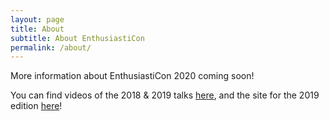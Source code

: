 ```yaml
---
layout: page
title: About
subtitle: About EnthusiastiCon
permalink: /about/
---
```


More information about EnthusiastiCon 2020 coming soon!

You can find videos of the 2018 & 2019 talks [here](https://www.youtube.com/channel/UCysZMezyfn6QuDPNlbl6jHQ/playlists), and the site for the 2019 edition [here](/2019)!
